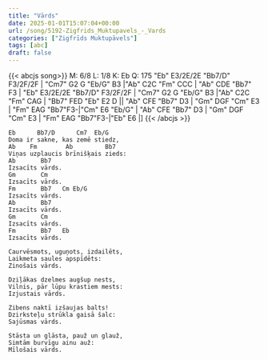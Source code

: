 ```yaml
---
title: "Vārds"
date: 2025-01-01T15:07:04+00:00
url: /song/5192-Zigfrids_Muktupavels_-_Vards
categories: ["Zigfrīds Muktupāvels"]
tags: [abc]
draft: false
---
```

{{< abcjs song>}}
M: 6/8
L: 1/8
K: Eb
Q: 175
"Eb" E3/2E/2E "Bb7/D" F3/2F/2F | "Cm7" G2 G "Eb/G" B3 |"Ab" C2C "Fm" CCC | "Ab" CDE "Bb7" F3 |
"Eb" E3/2E/2E "Bb7/D" F3/2F/2F | "Cm7" G2 G "Eb/G" B3 |"Ab" C2C "Fm" CAG | "Bb7" FED "Eb" E2 D ||
"Ab" CFE "Bb7" D3 | "Gm" DGF "Cm" E3 | "Fm" EAG "Bb7"F3-|"Cm" E6 "Eb/G" |
"Ab" CFE "Bb7" D3 | "Gm" DGF "Cm" E3 | "Fm" EAG "Bb7"F3-|"Eb" E6  |]
{{< /abcjs >}}
```text
Eb      Bb7/D      Cm7  Eb/G
Doma ir sakne, kas zemē stiedz,
Ab    Fm        Ab         Bb7
Viņas uzplaucis brīnišķais zieds:
Ab       Bb7
Izsacīts vārds.
Gm       Cm
Izsacīts vārds.
Fm       Bb7   Cm Eb/G
Izsacīts vārds.
Ab       Bb7
Izsacīts vārds.
Gm       Cm
Izsacīts vārds.
Fm       Bb7   Eb
Izsacīts vārds.

Caurvēsmots, uguņots, izdailēts,
Laikmeta saules apspīdēts:
Zinošais vārds.

Dziļākas dzelmes augšup nests,
Vilnis, pār lūpu krastiem mests:
Izjustais vārds.

Zibens naktī izšaujas balts!
Dzirksteļu strūkla gaisā šalc:
Sajūsmas vārds.

Stāsta un glāsta, pauž un glauž,
Simtām burvīgu ainu auž:
Mīlošais vārds.
```